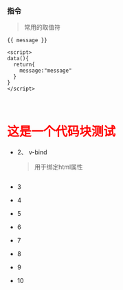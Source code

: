 ### 指令 



> 常用的取值符

``` vue
{{ message }}

<script>
data(){
  return{
    message:"message"
  }
}
</script>
```

​	<h1 style="color:red">这是一个代码块测试</h1>

* 2、 v-bind

  > 用于绑定html属性

  ```vue
  
  ```

  

* 3

* 4

* 5

* 6

* 7

* 8

* 9

* 10

